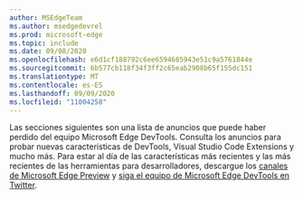 ```yaml
---
author: MSEdgeTeam
ms.author: msedgedevrel
ms.prod: microsoft-edge
ms.topic: include
ms.date: 09/08/2020
ms.openlocfilehash: e6d1cf188792c6ee6594685943e51c9a5761844e
ms.sourcegitcommit: 6b577cb118f34f3ff2c65eab2908b65f155dc151
ms.translationtype: MT
ms.contentlocale: es-ES
ms.lasthandoff: 09/09/2020
ms.locfileid: "11004258"
---
```

Las secciones siguientes son una lista de anuncios que puede haber perdido del equipo Microsoft Edge DevTools.  Consulta los anuncios para probar nuevas características de DevTools, Visual Studio Code Extensions y mucho más.  Para estar al día de las características más recientes y las más recientes de las herramientas para desarrolladores, descargue los [canales de Microsoft Edge Preview][MicrosoftEdgePreviewChannels] y [siga el equipo de Microsoft Edge DevTools en Twitter][EdgeDevToolsTwitterAccount].  

<!-- links -->  

[MicrosoftEdgePreviewChannels]: https://www.microsoftedgeinsider.com/download "Canales de Microsoft Edge Preview"  

[EdgeDevToolsTwitterAccount]: https://twitter.com/EdgeDevTools "@EdgeDevTools cuenta de Twitter"  

